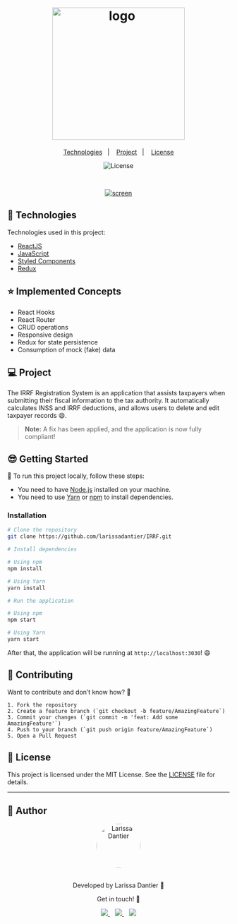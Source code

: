<h1 align="center">
  <a href="https://i.ibb.co/VQyMNKy/seidor-new.png"><img src="https://i.ibb.co/VQyMNKy/seidor-new.png" alt="logo" border="0" width="300"></a>
</h1>

<p align="center">
  <a href="#-technologies">Technologies</a>&nbsp;&nbsp;&nbsp;|&nbsp;&nbsp;&nbsp;
  <a href="#-project">Project</a>&nbsp;&nbsp;&nbsp;|&nbsp;&nbsp;&nbsp;
  <a href="#-license">License</a>
</p>

<p align="center">
  <img src="https://img.shields.io/static/v1?label=license&message=MIT&color=8257E6&labelColor=121214" alt="License">
</p>

<br>

<p align="center">
  <a href="https://ibb.co/zHBxzws"><img src="https://i.ibb.co/yBZPrJ0/Screen.png" alt="screen" border="0"></a>
</p>

## 🚀 Technologies

Technologies used in this project:

* [ReactJS](https://pt-br.reactjs.org/)
* [JavaScript](https://www.javascript.com/)
* [Styled Components](https://styled-components.com/)
* [Redux](https://redux.js.org/)

## ⭐ Implemented Concepts

* React Hooks
* React Router
* CRUD operations
* Responsive design
* Redux for state persistence
* Consumption of mock (fake) data

## 💻 Project

The IRRF Registration System is an application that assists taxpayers when submitting their fiscal information to the tax authority. It automatically calculates INSS and IRRF deductions, and allows users to delete and edit taxpayer records 😄.

> **Note:** A fix has been applied, and the application is now fully compliant!

## 😎 Getting Started

📖 To run this project locally, follow these steps:

* You need to have <a href="https://nodejs.org/en/">Node.js</a> installed on your machine.
* You need to use <a href="https://classic.yarnpkg.com/en/">Yarn</a> or <a href="https://www.npmjs.com/">npm</a> to install dependencies.

### Installation

```bash
# Clone the repository
git clone https://github.com/larissadantier/IRRF.git

# Install dependencies

# Using npm
npm install

# Using Yarn
yarn install

# Run the application

# Using npm
npm start

# Using Yarn
yarn start
```

After that, the application will be running at `http://localhost:3030`! 😄

## 🤝 Contributing

Want to contribute and don’t know how? 💜
```
1. Fork the repository
2. Create a feature branch (`git checkout -b feature/AmazingFeature`)
3. Commit your changes (`git commit -m 'feat: Add some AmazingFeature'`)
4. Push to your branch (`git push origin feature/AmazingFeature`)
5. Open a Pull Request
```
## 📝 License

This project is licensed under the MIT License. See the [LICENSE](LICENSE) file for details.

---

## 👀 Author

<div align="center">
  <a href="https://app.rocketseat.com.br/me/larissadantier">
    <img align="center" style="border-radius: 100%;" src="https://avatars3.githubusercontent.com/u/61429963?s=400&u=0182f2fa598437842398e2f08f5dc6622df0b432&v=4" width="100px;" alt="Larissa Dantier"/>
  </a>
</div>
<br/>
<p align="center">Developed by Larissa Dantier 🚀</p>
<p align="center">Get in touch! 👏</p>
<div align="center">
  <a href="https://www.linkedin.com/in/larissadantier/" target="_blank">
    <img src="https://img.shields.io/badge/linkedin-%230077B5.svg?&style=for-the-badge&logo=linkedin&logoColor=white" />
  </a>&nbsp;&nbsp;
  <a href="https://www.instagram.com/larissa.dantier/" target="_blank">
    <img src="https://img.shields.io/badge/instagram-%23E4405F.svg?&style=for-the-badge&logo=instagram&logoColor=white" />
  </a>&nbsp;&nbsp;
  <a href="mailto:larissa_dantier@hotmail.com">
    <img src="https://img.shields.io/badge/Microsoft_Outlook-0078D4?style=for-the-badge&logo=microsoft-outlook&logoColor=white" />
  </a>
</div>
